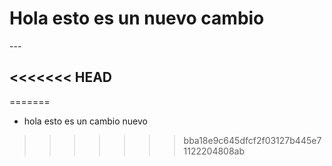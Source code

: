 <h1>Hola esto es un nuevo cambio</h1>
---

<<<<<<< HEAD
---
=======
* hola esto es un cambio nuevo
>>>>>>> bba18e9c645dfcf2f03127b445e71122204808ab
